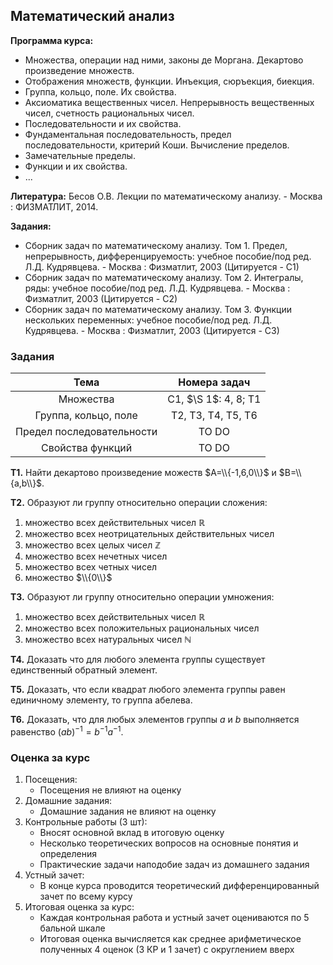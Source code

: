## Математический анализ

**Программа курса:**
- Множества, операции над ними, законы де Моргана. Декартово произведение множеств.
- Отображения множеств, функции. Инъекция, сюръекция, биекция. 
- Группа, кольцо, поле. Их свойства.
- Аксиоматика вещественных чисел. Непрерывность вещественных чисел, счетность рациональных чисел.
- Последовательности и их свойства.
- Фундаментальная последовательность, предел последовательности, критерий Коши. Вычисление пределов.
- Замечательные пределы.
- Функции и их свойства.
- ...


**Литература:** Бесов О.В. Лекции по математическому анализу. - Москва : ФИЗМАТЛИТ, 2014.

**Задания:** 
- Сборник задач по математическому анализу. Том 1. Предел, непрерывность, дифференцируемость: учебное пособие/под ред. Л.Д. Кудрявцева. - Москва : Физматлит, 2003 (Цитируется - С1)
- Сборник задач по математическому анализу. Том 2. Интегралы, ряды: учебное пособие/под ред. Л.Д. Кудрявцева. - Москва : Физматлит, 2003 (Цитируется - С2)
- Сборник задач по математическому анализу. Том 3. Функции нескольких переменных: учебное пособие/под ред. Л.Д. Кудрявцева. - Москва : Физматлит, 2003 (Цитируется - С3)


### Задания
| Тема | Номера задач |
| :---: | :---: |
| Множества | С1, $\S 1$: 4, 8; T1 |
| Группа, кольцо, поле | Т2, Т3, T4, T5, T6 | 
| Предел последовательности | TO DO | 
| Свойства функций | TO DO | | |

**T1.** Найти декартово произведение можеств $A=\\{-1,6,0\\}$ и $B=\\{a,b\\}$.

**T2.** Образуют ли группу относительно операции сложения:
1) множество всех действительных чисел $\mathbb{R}$
2) множество всех неотрицательных действительных чисел
3) множество всех целых чисел $\mathbb{Z}$
4) множество всех нечетных чисел
5) множество всех четных чисел
6) множество $\\{0\\}$

**T3.** Образуют ли группу относительно операции умножения:
1) множество всех действительных чисел $\mathbb{R}$
2) множество всех положительных рациональных чисел
3) множество всех натуральных чисел $\mathbb{N}$

**Т4.** Доказать что для любого элемента группы существует единственный обратный элемент.

**Т5.** Доказать, что если квадрат любого элемента группы равен единичному элементу, то группа абелева.

**T6.** Доказать, что для любых элементов группы $a$ и $b$ выполняется равенство $(ab)^{-1} = b^{-1}a^{-1}$.


### Оценка за курс
1. Посещения:
    - Посещения не влияют на оценку
2. Домашние задания:
    - Домашние задания не влияют на оценку
3. Контрольные работы (3 шт):
    - Вносят основной вклад в итоговую оценку
    - Несколько теоретических вопросов на основные понятия и определения
    - Практические задачи наподобие задач из домашнего задания
4. Устный зачет:
    - В конце курса проводится теоретический дифференцированный зачет по всему курсу
5. Итоговая оценка за курс:
    - Каждая контрольная работа и устный зачет оцениваются по 5 бальной шкале
    - Итоговая оценка вычисляется как среднее арифметическое полученных 4 оценок (3 КР и 1 зачет) с округлением вверх


